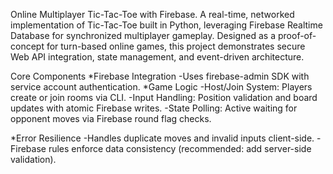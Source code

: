 Online Multiplayer Tic-Tac-Toe with Firebase.
A real-time, networked implementation of Tic-Tac-Toe built in Python, leveraging Firebase Realtime Database for synchronized multiplayer gameplay. Designed as a proof-of-concept for turn-based online games, this project demonstrates secure Web API integration, state management, and event-driven architecture.

Core Components
  *Firebase Integration
      -Uses firebase-admin SDK with service account authentication.
  *Game Logic
    -Host/Join System: Players create or join rooms via CLI.
    -Input Handling: Position validation and board updates with atomic Firebase writes.
    -State Polling: Active waiting for opponent moves via Firebase round flag checks.

  *Error Resilience
    -Handles duplicate moves and invalid inputs client-side.
    -Firebase rules enforce data consistency (recommended: add server-side validation).

